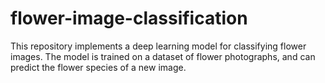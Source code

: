 # flower-image-classification
This repository implements a deep learning model for classifying flower images. The model is trained on a dataset of flower photographs, and can predict the flower species of a new image.
